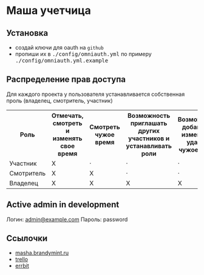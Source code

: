 # Маша учетчица

## Установка

* создай ключи для oauth на `github`
* пропиши их в <tt>./config/omniauth.yml</tt> по примеру <tt>./config/omniauth.yml.example</tt>

## Распределение прав доступа

Для каждого проекта у пользователя устанавливается собственная проль (владелец, смотритель, участник)

<table>
<tr>
<th>Роль</th>
<th>Отмечать, смотреть и изменять свое время</th>
<th>Смотреть чужое время</th>
<th>Возможность приглашать других участников и устанавливать роли</th>
<th>Возможность добавлять, изменять и удалять чужое время</th></tr>
<tr><td>Участник</td><td>X</td><td>&middot;</td><td>&middot;</td><td>&middot;</td></tr>
<tr><td>Смотритель</td><td>X</td><td>X</td><td>&middot;</td><td>&middot;</td></tr>
<tr><td>Владелец</td><td>X</td><td>X</td><td>X</td><td>X</td></tr>
</table>

## Active admin in development

Логин: admin@example.com
Пароль: password

## Ссылочки

* [masha.brandymint.ru](http://masha.brandymint.ru/)
* [trello](https://trello.com/board/masha/51af1575c24870a46b0090c8)
* [errbit](http://errbit.brandymint.ru/apps/51b9cbd7687d9c6efa01e81b)
